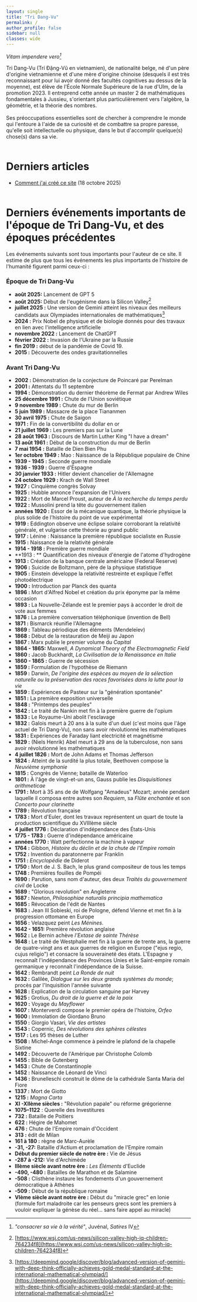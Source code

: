 ```yaml
---
layout: single
title: "Tri Dang-Vu"
permalink: /
author_profile: false
sidebar: null
classes: wide
---
```


*Vitam impendere vero[^1]*


Tri Dang-Vu (Trí Đặng-Vũ en vietnamien), de nationalité belge, né d'un père d'origine vietnamienne et d'une mère d'origine chinoise (desquels il est très reconnaissant pour lui avoir donné des facultés cognitives au dessus de la moyenne), est élève de l'École Normale Supérieure de la rue d'Ulm, de la promotion 2023. Il entreprend cette année un master 2 de mathématiques fondamentales à Jussieu, s'orientant plus particulièrement vers l'algèbre, la géométrie, et la théorie des nombres. <br><br>
Ses préoccupations essentielles sont de chercher à comprendre le monde qui l'entoure à l'aide de sa curiosité et de combattre sa propre paresse, qu'elle soit intellectuelle ou physique, dans le but d'accomplir quelque(s) chose(s) dans sa vie.<br><br>



# Derniers articles
- [Comment j'ai créé ce site](/commentjaicreecesite/) (18 octobre 2025)
<br><br>

# Derniers événements importants de l'époque de Tri Dang-Vu, et des époques précédentes
Les événements suivants sont tous importants pour l'auteur de ce site. Il estime de plus que tous les événements les plus importants de l'histoire de l'humanité figurent parmi ceux-ci :
### Époque de Tri Dang-Vu
- **août 2025:** Lancement de GPT 5
- **août 2025:** Début de l'eugénisme dans la Silicon Valley[^2]
- **juillet 2025 :** Une version de Gemini atteint les niveaux des meilleurs candidats aux Olympiades internationales de mathématiques[^3]
- **2024 :** Prix Nobel de physique et de biologie donnés pour des travaux en lien avec l'intelligence artificielle
- **novembre 2022 :** Lancement de ChatGPT
- **février 2022 :** Invasion de l'Ukraine par la Russie
- **fin 2019 :** début de la pandémie de Covid 19.
- **2015 :** Découverte des ondes gravitationnelles    
### Avant Tri Dang-Vu
- **2002 :** Démonstration de la conjecture de Poincaré par Perelman
- **2001 :** Attentats du 11 septembre
- **1994 :** Démonstration du dernier théorème de Fermat par Andrew Wiles
- **25 décembre 1991 :** Chute de l'Union soviétique
-  **9 novembre 1989 :** Chute du mur de Berlin
-  **5 juin 1989 :** Massacre de la place Tiananmen
-  **30 avril 1975 :** Chute de Saigon
-  **1971 :** Fin de la convertibilité du dollar en or
-  **21 juillet 1969 :** Les premiers pas sur la Lune
-  **28 août 1963 :** Discours de Martin Luther King "I have a dream"
-  **13 août 1961 :** Début de la construction du mur de Berlin
-  **7 mai 1954 :** Bataille de Dien Bien Phu
-  **1er octobre 1949 :** Mao : Naissance de la République populaire de Chine
-  **1939 - 1945 :** Seconde guerre mondiale
-  **1936 - 1939 :** Guerre d'Espagne
- **30 janvier 1933 :** Hitler devient chancelier de l'Allemagne
- **24 octobre 1929 :** Krach de Wall Street
- **1927 :** Cinquième congrès Solvay
- **1925 :** Hubble annonce l'expansion de l'Univers
- **1922 :** Mort de Marcel Proust, auteur de *À la recherche du temps perdu*
- **1922 :** Mussolini prend la tête du gouvernement italien
- **années 1920 :** Essor de la mécanique quantique, la théorie physique la plus solide de l'histoire du point de vue expérimental
- **1919 :** Eddington observe une éclipse solaire corroborant la relativité générale, et vulgarise cette théorie au grand public
- **1917 :** Lénine : Naissance la première république socialiste en Russie
- **1915 :** Naissance de la relativité générale
- **1914 - 1918 :** Première guerre mondiale
- **1913 : ** Quantification des niveaux d'énergie de l'atome d'hydrogène
- **1913 :** Création de la banque centrale américaine (Federal Reserve)
- **1906 :** Suicide de Boltzmann, père de la physique statistique
- **1905 :** Einstein développe la relativité restreinte et explique l'effet photoélectrique
- **1900 :** Introduction par Planck des quanta
- **1896 :** Mort d'Alfred Nobel et création du prix éponyme par la même occasion
- **1893 :** La Nouvelle-Zélande est le premier pays à accorder le droit de vote aux femmes
- **1876 :** La première conversation téléphonique (invention de Bell)
- **1871 :** Bismarck réunifie l'Allemagne
- **1869 :** Tableau périodique des éléments (Mendeleïev)
- **1868 :** Début de la restauration de Meiji au Japon
- **1867 :** Marx publie le premier volume du *Capital*
- **1864 - 1865:** Maxwell, *A Dynamical Theory of the Electromagnetic Field*
- **1860 :** Jacob Buckhardt, *La Civilisation de la Renaissance en Italie*
- **1860 - 1865 :** Guerre de sécession
- **1859 :** Formulation de l'hypothèse de Riemann
- **1859 :** Darwin, *De l'origine des espèces au moyen de la sélection naturelle ou la préservation des races favorisées dans la lutte pour la vie*
- **1859 :** Expériences de Pasteur sur la "génération spontanée"
- **1851 :** La première exposition universelle
- **1848 :** "Printemps des peuples"
- **1842 :** Le traité de Nankin met fin à la première guerre de l'opium
- **1833 :** Le Royaume-Uni abolit l'esclavage
- **1832 :** Galois meurt à 20 ans à la suite d'un duel (c'est moins que l'âge actuel de Tri Dang-Vu), non sans avoir révolutionné les mathématiques 
- **1831 :** Expériences de Faraday liant electricité et magnétisme
- **1829 :** (Niels Henrik) Abel meurt à 29 ans de la tuberculose, non sans avoir révolutionné les mathématiques
- **4 juillet 1826 :** Mort de John Adams et Thomas Jefferson
- **1824 :** Atteint de la surdité la plus totale, Beethoven compose la *Neuvième symphonie*
- **1815 :** Congrès de Vienne; bataille de Waterloo
- **1801 :** À l'âge de vingt-et-un ans, Gauss publie les *Disquisitiones arithmeticae*
- **1791 :** Mort à 35 ans de de Wolfgang "Amadeus" Mozart; année pendant laquelle il composa entre autres son *Requiem*, sa *Flûte enchantée* et son *Concerto pour clarinette*
- **1789 :** Révolution française
- **1783 :** Mort d'Euler, dont les travaux représentent un quart de toute la production scientifique du XVIIIème siècle
- **4 juillet 1776 :** Déclaration d'indépendance des États-Unis
- **1775 - 1783 :** Guerre d'indépendance américaine
- **années 1770 :** Watt perfectionne la machine à vapeur
- **1764 :** Gibbon, *Histoire du déclin et de la chute de l'Empire romain*
- **1752 :** Invention du paratonnerre par Franklin
- **1751 :** *Encyclopédie* de Diderot
- **1750 :** Mort de J. S. Bach, le plus grand compositeur de tous les temps
- **1748 :** Premières fouilles de Pompéi
- **1690 :** Parution, sans nom d'auteur, des deux *Traités du gouvernement civil* de Locke
- **1689 :** "Glorious revolution" en Angleterre
- **1687 :** Newton, *Philosophiae naturalis principia mathematica*
- **1685 :** Révocation de l'édit de Nantes
- **1683 :** Jean III Sobieski, roi de Pologne, défend Vienne et met fin à la progression ottomane en Europe
- **1656 :** Velazquez peint *Les Ménines*.
- **1642 - 1651:** Première révolution anglaise
- **1652 :** Le Bernin achève *l'Extase de sainte Thérèse*
- **1648 :** Le traité de Westphalie met fin à la guerre de trente ans, la guerre de quatre-vingt ans et aux guerres de religion en Europe ("ejus regio, cujus religio") et consacre la souveraineté des états. L'Espagne y reconnaît l'indépendance des Provinces Unies et le Saint-empire romain germanique y reconnaît l'indépendance de la Suisse.
- **1642 :** Rembrandt peint *La Ronde de nuit*
- **1632 :** Galilée, *Dialogue sur les deux grands systèmes du monde*; procès par l'Inquisition l'année suivante
- **1628 :** Explication de la circulation sanguine par Harvey
- **1625 :** Grotius, *Du droit de la guerre et de la paix*
- **1620 :** Voyage du *Mayflower*
- **1607 :** Monterverdi compose le premier opéra de l'histoire, *Orfeo*
- **1600 :** Immolation de Giordano Bruno
- **1550 :** Giorgio Vasari, *Vie des artistes*
- **1543 :** Copernic, *Des révolutions des sphères célestes*
- **1517 :** Les 95 thèses de Luther
- **1508 :** Michel-Ange commence à peindre le plafond de la chapelle Sixtine
- **1492 :** Découverte de l'Amérique par Christophe Colomb
- **1455 :** Bible de Gutenberg
- **1453 :** Chute de Constantinople
- **1452 :** Naissance de Léonard de Vinci
- **1436 :** Brunelleschi construit le dôme de la cathédrale Santa Maria del Fiore
- **1337 :** Mort de Giotto
- **1215 :** *Magna Carta*
- **XI -XIIème siècles :** "Révolution papale" ou réforme grégorienne
- **1075–1122** : Querelle des Investitures
- **732 :** Bataille de Poitiers
- **622 :** Hégire de Mahomet
- **476 :** Chute de l'Empire romain d'Occident
- **313 :** édit de Milan
- **161 à 180 :** règne de Marc-Aurèle
- **-31, -27:** Bataille d'Actium et proclamation de l'Empire romain
- **Début du premier siècle de notre ère :** Vie de Jésus
- **-287 à -212:** Vie d'Archimède
- **IIIème siècle avant notre ère :** *Les Éléments* d'Euclide
- **-490, -480 :** Batailles de Marathon et de Salamine
- **-508 :** Clisthène instaure les fondements d'un gouvernement démocratique à Athènes
- **-509 :** Début de la république romaine
- **VIème siècle avant notre ère :** Début du "miracle grec" en Ionie (formule fort maladroite car les penseurs grecs sont les premiers à vouloir expliquer la génèse du réel... sans faire appel au miracle)


[^1]: *"consacrer sa vie à la vérité"*, Juvénal, *Satires* IV
[^2]: [https://www.wsj.com/us-news/silicon-valley-high-iq-children-764234f8](https://www.wsj.com/us-news/silicon-valley-high-iq-children-764234f8)
[^3]: [https://deepmind.google/discover/blog/advanced-version-of-gemini-with-deep-think-officially-achieves-gold-medal-standard-at-the-international-mathematical-olympiad/](https://deepmind.google/discover/blog/advanced-version-of-gemini-with-deep-think-officially-achieves-gold-medal-standard-at-the-international-mathematical-olympiad/)

